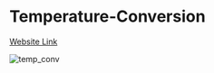 # Temperature-Conversion

[Website Link](https://temperature-conver.netlify.app/)

![temp_conv](https://user-images.githubusercontent.com/77884951/191012786-3802658c-7815-490c-9aab-aa4c65e65f0f.PNG)
